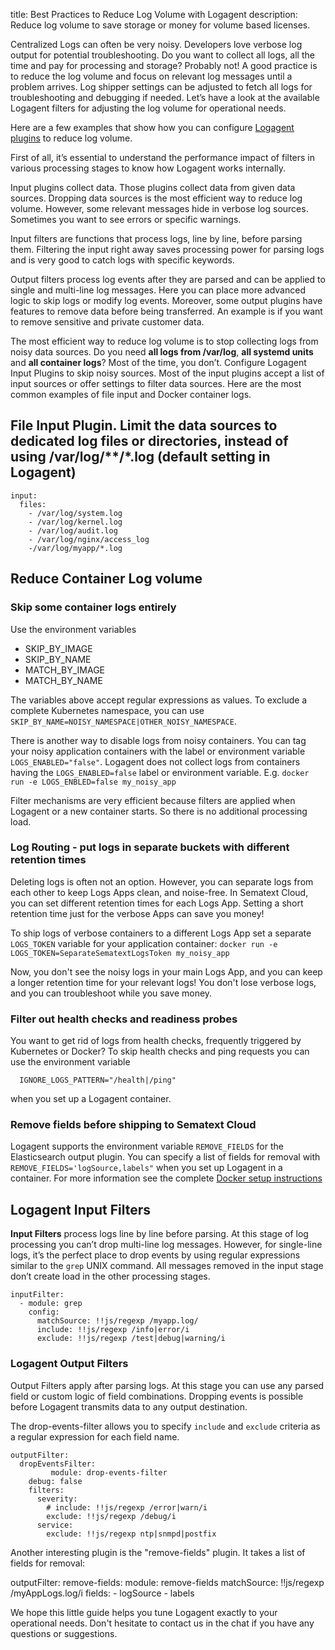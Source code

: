 title: Best Practices to Reduce Log Volume with Logagent
description: Reduce log volume to save storage or money for volume based licenses. 

Centralized Logs can often be very noisy. Developers love verbose log output for potential troubleshooting. Do you want to collect all logs, all the time and pay for processing and storage? Probably not! A good practice is to reduce the log volume and focus on relevant log messages until a problem arrives. Log shipper settings can be adjusted to fetch all logs for troubleshooting and debugging if needed. Let’s have a look at the available Logagent filters for adjusting the log volume for operational needs. 

Here are a few examples that show how you can configure [Logagent plugins](https://sematext.com/docs/logagent/plugins/) to reduce log volume. 

First of all, it’s essential to understand the performance impact of filters in various processing stages to know how Logagent works internally. 

Input plugins collect data. Those plugins collect data from given data sources. Dropping data sources is the most efficient way to reduce log volume. However, some relevant messages hide in verbose log sources. Sometimes you want to see errors or specific warnings. 

Input filters are functions that process logs, line by line, before parsing them. Filtering the input right away saves processing power for parsing logs and is very good to catch logs with specific keywords. 

Output filters process log events after they are parsed and can be applied to single and multi-line log messages. Here you can place more advanced logic to skip logs or modify log events. Moreover, some output plugins have features to remove data before being transferred. An example is if you want to remove sensitive and private customer data. 

The most efficient way to reduce log volume is to stop collecting logs from noisy data sources. Do you need **all logs from /var/log**, **all systemd units** and **all container logs**? Most of the time, you don’t. Configure Logagent Input Plugins to skip noisy sources. Most of the input plugins accept a list of input sources or offer settings to filter data sources. Here are the most common examples of file input and Docker container logs. 

## File Input Plugin. Limit the data sources to dedicated log files or directories, instead of using /var/log/**/*.log (default setting in Logagent) 

```
input: 
  files: 
    - /var/log/system.log
    - /var/log/kernel.log 
    - /var/log/audit.log
    - /var/log/nginx/access_log
    -/var/log/myapp/*.log
```


## Reduce Container Log volume 

### Skip some container logs entirely

Use the environment variables 

- SKIP_BY_IMAGE
- SKIP_BY_NAME
- MATCH_BY_IMAGE
- MATCH_BY_NAME

The variables above accept regular expressions as values. To exclude a complete Kubernetes namespace, you can use `SKIP_BY_NAME=NOISY_NAMESPACE|OTHER_NOISY_NAMESPACE`. 

There is another way to disable logs from noisy containers. You can tag your noisy application containers with the label or environment variable `LOGS_ENABLED="false"`.  Logagent does not collect logs from containers having the `LOGS_ENABLED=false` label or environment variable. E.g. `docker run -e LOGS_ENBLED=false my_noisy_app`

 Filter mechanisms are very efficient because filters are applied when Logagent or a new container starts. So there is no additional processing load. 

### Log Routing - put logs in separate buckets with different retention times

Deleting logs is often not an option. However, you can separate logs from each other to keep Logs Apps clean, and noise-free. In Sematext Cloud, you can set different retention times for each Logs App. Setting a short retention time just for the verbose Apps can save you money! 

To ship logs of verbose containers to a different Logs App set a separate `LOGS_TOKEN` variable for your application container: 
`docker run -e LOGS_TOKEN=SeparateSematextLogsToken my_noisy_app`

Now, you don't see the noisy logs in your main Logs App, and you can keep a longer retention time for your relevant logs! You don't lose verbose logs, and you can troubleshoot while you save money. 

### Filter out health checks and readiness probes

You want to get rid of logs from health checks, frequently triggered by Kubernetes or Docker? To skip health checks and ping requests you can use the environment variable 
```
  IGNORE_LOGS_PATTERN="/health|/ping"
``` 
when you set up a Logagent container. 

### Remove fields before shipping to Sematext Cloud 

Logagent supports the environment variable `REMOVE_FIELDS` for the Elasticsearch output plugin. You can specify a list of fields  for removal with 
`REMOVE_FIELDS='logSource,labels"` when you set up Logagent in a container. For more information see the complete [Docker setup instructions](https://sematext.com/docs/logagent/installation-docker/)
 
## Logagent Input Filters

__Input Filters__ process logs line by line before parsing. At this stage of log processing you can’t drop multi-line log messages. However, for single-line logs, it’s the perfect place to drop events by using regular expressions similar to the `grep` UNIX command.  All messages removed in the input stage don’t create load in the other processing stages. 

```
inputFilter:
  - module: grep
    config:
      matchSource: !!js/regexp /myapp.log/
      include: !!js/regexp /info|error/i
      exclude: !!js/regexp /test|debug|warning/i
```

### Logagent Output Filters

Output Filters apply after parsing logs. At this stage you can use any parsed field or custom logic of field combinations. Dropping events is possible before Logagent transmits data to any output destination.

The drop-events-filter allows you to specify `include` and `exclude` criteria as a regular expression for each field name. 

```
outputFilter:
  dropEventsFilter:
         module: drop-events-filter
    debug: false
    filters:
      severity:
        # include: !!js/regexp /error|warn/i
        exclude: !!js/regexp /debug/i
      service:
        exclude: !!js/regexp ntp|snmpd|postfix
```

Another interesting plugin is the "remove-fields" plugin. It takes a list of fields for removal:

outputFilter:
  remove-fields:
    module: remove-fields
    matchSource: !!js/regexp /myAppLogs.log/i
    fields:
      - logSource
      - labels

 
We hope this little guide helps you tune Logagent exactly to your operational needs. Don't hesitate to contact us in the chat if you have any questions or suggestions.
